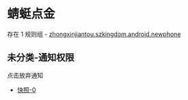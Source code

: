 # 蜻蜓点金

存在 1 规则组 - [zhongxinjiantou.szkingdom.android.newphone](/src/apps/zhongxinjiantou.szkingdom.android.newphone.ts)

## 未分类-通知权限

点击放弃通知

- [快照-0](https://i.gkd.li/i/12924466)
